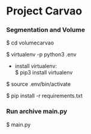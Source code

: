 # Project Carvao # 

### Segmentation and Volume

$ cd volumecarvao

$ virtualenv -p python3 .env 
  - install virtualenv:  
    $ pip3 install virtualenv

$ source .env/bin/activate

$ pip install -r requirements.txt

### Run archive main.py
$ main.py
